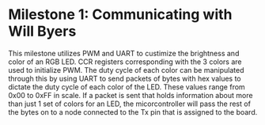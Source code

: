 # Milestone 1: Communicating with Will Byers
This milestone utilizes PWM and UART to custimize the brightness and color of an RGB LED. CCR registers corresponding with
the 3 
colors are used to initialize PWM. The duty cycle of each color can be manipulated through this by using UART to 
send packets of bytes
with hex values to dictate the duty cycle of each color of the LED. These values range from 0x00 to 0xFF
in scale. If a packet is sent
that holds information about more than just 1 set of colors for an LED, the micorcontroller 
will pass the rest of the bytes on to
a node connected to the Tx pin that is assigned to the board. 

